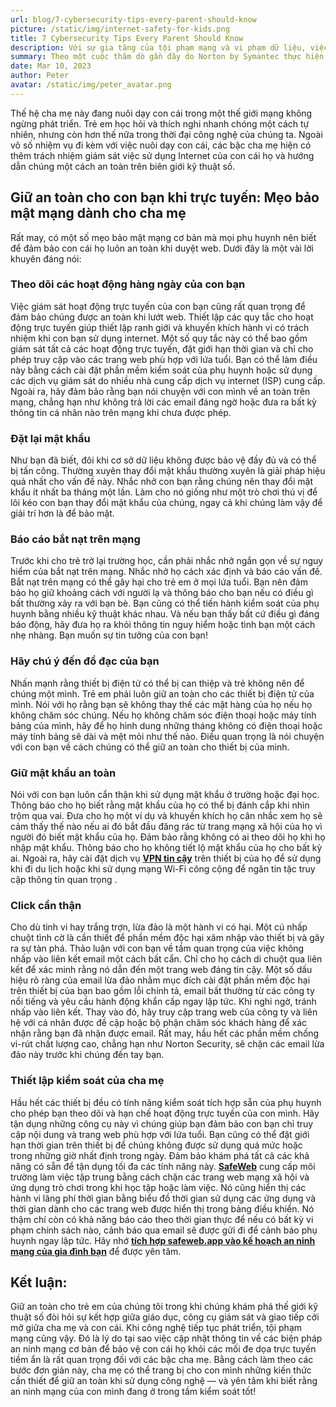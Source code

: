 ```yaml
---
url: blog/7-cybersecurity-tips-every-parent-should-know
picture: /static/img/internet-safety-for-kids.png
title: 7 Cybersecurity Tips Every Parent Should Know
description: Với sự gia tăng của tội phạm mạng và vi phạm dữ liệu, việc giữ an toàn cho con bạn khỏi các mối đe dọa trên internet ngày càng trở nên khó khăn.
summary: Theo một cuộc thăm dò gần đây do Norton by Symantec thực hiện, 60% phụ huynh trên toàn thế giới cho con cái họ truy cập Internet trước 11 tuổi. Ngay cả khi 78% phụ huynh cảm thấy rằng trẻ em hiện phải đối mặt với các mối đe dọa trực tuyến lớn hơn so với 5 năm trước, chỉ 50% kiểm tra lịch sử trình duyệt của con họ và 46% hạn chế quyền truy cập vào một số trang web và ứng dụng nhất định.
date: Mar 10, 2023
author: Peter
avatar: /static/img/peter_avatar.png
---
```

Thế hệ cha mẹ này đang nuôi dạy con cái trong một thế giới mạng không ngừng phát triển. Trẻ em học hỏi và thích nghi nhanh chóng một cách tự nhiên, nhưng còn hơn thế nữa trong thời đại công nghệ của chúng ta. Ngoài vô số nhiệm vụ đi kèm với việc nuôi dạy con cái, các bậc cha mẹ hiện có thêm trách nhiệm giám sát việc sử dụng Internet của con cái họ và hướng dẫn chúng một cách an toàn trên biên giới kỹ thuật số.

## Giữ an toàn cho con bạn khi trực tuyến: Mẹo bảo mật mạng dành cho cha mẹ

Rất may, có một số mẹo bảo mật mạng cơ bản mà mọi phụ huynh nên biết để đảm bảo con cái họ luôn an toàn khi duyệt web.
Dưới đây là một vài lời khuyên đáng nói:

### Theo dõi các hoạt động hàng ngày của con bạn
Việc giám sát hoạt động trực tuyến của con bạn cũng rất quan trọng để đảm bảo chúng được an toàn khi lướt web. Thiết lập các quy tắc cho hoạt động trực tuyến giúp thiết lập ranh giới và khuyến khích hành vi có trách nhiệm khi con bạn sử dụng internet. Một số quy tắc này có thể bao gồm giám sát tất cả các hoạt động trực tuyến, đặt giới hạn thời gian và chỉ cho phép truy cập vào các trang web phù hợp với lứa tuổi.
Bạn có thể làm điều này bằng cách cài đặt phần mềm kiểm soát của phụ huynh hoặc sử dụng các dịch vụ giám sát do nhiều nhà cung cấp dịch vụ internet (ISP) cung cấp. Ngoài ra, hãy đảm bảo rằng bạn nói chuyện với con mình về an toàn trên mạng, chẳng hạn như không trả lời các email đáng ngờ hoặc đưa ra bất kỳ thông tin cá nhân nào trên mạng khi chưa được phép.

### Đặt lại mật khẩu
Như bạn đã biết, đôi khi cơ sở dữ liệu không được bảo vệ đầy đủ và có thể bị tấn công. Thường xuyên thay đổi mật khẩu thường xuyên là giải pháp hiệu quả nhất cho vấn đề này. Nhắc nhở con bạn rằng chúng nên thay đổi mật khẩu ít nhất ba tháng một lần. Làm cho nó giống như một trò chơi thú vị để lôi kéo con bạn thay đổi mật khẩu của chúng, ngay cả khi chúng làm vậy để giải trí hơn là để bảo mật.

### Báo cáo bắt nạt trên mạng
Trước khi cho trẻ trở lại trường học, cần phải nhắc nhở ngắn gọn về sự nguy hiểm của bắt nạt trên mạng. Nhắc nhở họ cách xác định và báo cáo vấn đề. Bắt nạt trên mạng có thể gây hại cho trẻ em ở mọi lứa tuổi. Bạn nên đảm bảo họ giữ khoảng cách với người lạ và thông báo cho bạn nếu có điều gì bất thường xảy ra với bạn bè. Bạn cũng có thể tiến hành kiểm soát của phụ huynh bằng nhiều kỹ thuật khác nhau. Và nếu bạn thấy bất cứ điều gì đáng báo động, hãy đưa họ ra khỏi thông tin nguy hiểm hoặc tình bạn một cách nhẹ nhàng. Bạn muốn sự tin tưởng của con bạn!

### Hãy chú ý đến đồ đạc của bạn
Nhấn mạnh rằng thiết bị điện tử có thể bị can thiệp và trẻ không nên để chúng một mình. Trẻ em phải luôn giữ an toàn cho các thiết bị điện tử của mình. Nói với họ rằng bạn sẽ không thay thế các mặt hàng của họ nếu họ không chăm sóc chúng. Nếu họ không chăm sóc điện thoại hoặc máy tính bảng của mình, hãy để họ hình dung những tháng không có điện thoại hoặc máy tính bảng sẽ dài và mệt mỏi như thế nào. Điều quan trọng là nói chuyện với con bạn về cách chúng có thể giữ an toàn cho thiết bị của mình.

### Giữ mật khẩu an toàn
Nói với con bạn luôn cẩn thận khi sử dụng mật khẩu ở trường hoặc đại học. Thông báo cho họ biết rằng mật khẩu của họ có thể bị đánh cắp khi nhìn trộm qua vai. Đưa cho họ một ví dụ và khuyến khích họ cân nhắc xem họ sẽ cảm thấy thế nào nếu ai đó bắt đầu đăng rác từ trang mạng xã hội của họ vì người đó biết mật khẩu của họ. Đảm bảo rằng không có ai theo dõi họ khi họ nhập mật khẩu. Thông báo cho họ không tiết lộ mật khẩu của họ cho bất kỳ ai. Ngoài ra, hãy cài đặt dịch vụ **[VPN tin cậy](https://cybernews.com/best-vpn/)** trên thiết bị của họ để sử dụng khi đi du lịch hoặc khi sử dụng mạng Wi-Fi công cộng để ngăn tin tặc truy cập thông tin quan trọng .

### Click cẩn thận
Cho dù tinh vi hay trắng trợn, lừa đảo là một hành vi có hại. Một cú nhấp chuột tình cờ là cần thiết để phần mềm độc hại xâm nhập vào thiết bị và gây ra sự tàn phá. Thảo luận với con bạn về tầm quan trọng của việc không nhấp vào liên kết email một cách bất cẩn. Chỉ cho họ cách di chuột qua liên kết để xác minh rằng nó dẫn đến một trang web đáng tin cậy. Một số dấu hiệu rõ ràng của email lừa đảo nhằm mục đích cài đặt phần mềm độc hại trên thiết bị của bạn bao gồm lỗi chính tả, email bất thường từ các công ty nổi tiếng và yêu cầu hành động khẩn cấp ngay lập tức. Khi nghi ngờ, tránh nhấp vào liên kết. Thay vào đó, hãy truy cập trang web của công ty và liên hệ với cá nhân được đề cập hoặc bộ phận chăm sóc khách hàng để xác nhận rằng bạn đã nhận được email. Rất may, hầu hết các phần mềm chống vi-rút chất lượng cao, chẳng hạn như Norton Security, sẽ chặn các email lừa đảo này trước khi chúng đến tay bạn.

### Thiết lập kiểm soát của cha mẹ
Hầu hết các thiết bị đều có tính năng kiểm soát tích hợp sẵn của phụ huynh cho phép bạn theo dõi và hạn chế hoạt động trực tuyến của con mình. Hãy tận dụng những công cụ này vì chúng giúp bạn đảm bảo con bạn chỉ truy cập nội dung và trang web phù hợp với lứa tuổi. Bạn cũng có thể đặt giới hạn thời gian trên thiết bị để chúng không được sử dụng quá mức hoặc trong những giờ nhất định trong ngày. Đảm bảo khám phá tất cả các khả năng có sẵn để tận dụng tối đa các tính năng này. **[SafeWeb](https://safeweb.app/vi/)** cung cấp môi trường làm việc tập trung bằng cách chặn các trang web mạng xã hội và ứng dụng trò chơi trong khi học tập hoặc làm việc. Nó cũng hiển thị các hành vi lãng phí thời gian bằng biểu đồ thời gian sử dụng các ứng dụng và thời gian dành cho các trang web được hiển thị trong bảng điều khiển. Nó thậm chí còn có khả năng báo cáo theo thời gian thực để nếu có bất kỳ vi phạm chính sách nào, cảnh báo qua email sẽ được gửi đi để cảnh báo phụ huynh ngay lập tức. Hãy nhớ **[tích hợp safeweb.app vào kế hoạch an ninh mạng của gia đình bạn](https://safeweb.app/vi/download/)** để được yên tâm.

## Kết luận:  
Giữ an toàn cho trẻ em của chúng tôi trong khi chúng khám phá thế giới kỹ thuật số đòi hỏi sự kết hợp giữa giáo dục, công cụ giám sát và giao tiếp cởi mở giữa cha mẹ và con cái. Khi công nghệ tiếp tục phát triển, tội phạm mạng cũng vậy. Đó là lý do tại sao việc cập nhật thông tin về các biện pháp an ninh mạng cơ bản để bảo vệ con cái họ khỏi các mối đe dọa trực tuyến tiềm ẩn là rất quan trọng đối với các bậc cha mẹ.
Bằng cách làm theo các bước đơn giản này, cha mẹ có thể trang bị cho con mình những kiến thức cần thiết để giữ an toàn khi sử dụng công nghệ — và yên tâm khi biết rằng an ninh mạng của con mình đang ở trong tầm kiểm soát tốt!
